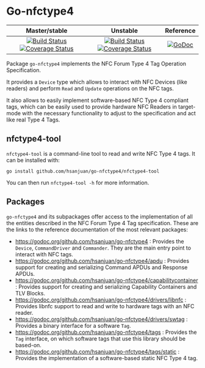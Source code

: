 Go-nfctype4
===========

| Master/stable | Unstable | Reference |
|:-------------:|:--------:|:---------:|
| [![Build Status](https://travis-ci.org/hsanjuan/go-nfctype4.svg?branch=master)](https://travis-ci.org/hsanjuan/go-nfctype4) [![Coverage Status](https://coveralls.io/repos/github/hsanjuan/go-nfctype4/badge.svg?branch=master)](https://coveralls.io/github/hsanjuan/go-nfctype4?branch=master) | [![Build Status](https://travis-ci.org/hsanjuan/go-nfctype4.svg?branch=unstable)](https://travis-ci.org/hsanjuan/go-nfctype4) [![Coverage Status](https://coveralls.io/repos/github/hsanjuan/go-nfctype4/badge.svg?branch=unstable)](https://coveralls.io/github/hsanjuan/go-nfctype4?branch=unstable) | [![GoDoc](https://godoc.org/github.com/hsanjuan/go-nfctype4?status.svg)](http://godoc.org/github.com/hsanjuan/go-nfctype4) |

Package `go-nfctype4` implements the NFC Forum Type 4 Tag Operation Specification.

It provides a `Device` type which allows to interact with NFC Devices (like readers) and perform `Read` and `Update` operations on the NFC tags.

It also allows to easily implement software-based NFC Type 4 compliant tags, which can be easily used to provide hardware NFC Readers in target-mode with the necessary functionality to adjust to the specification and act like real Type 4 Tags.

nfctype4-tool
-------------

`nfctype4-tool` is a command-line tool to read and write NFC Type 4 tags. It can be installed with:

`go install github.com/hsanjuan/go-nfctype4/nfctype4-tool`

You can then run `nfctype4-tool -h` for more information.

Packages
--------

`go-nfctype4` and its subpackages offer access to the implementation of all the entities described in the NFC Forum Type 4 Tag specification. These are the links to the reference documentation of the most relevant packages:

  * https://godoc.org/github.com/hsanjuan/go-nfctype4 : Provides the `Device`, `CommandDriver` and `Commander`. They are the main entry point to interact with NFC tags.
  * https://godoc.org/github.com/hsanjuan/go-nfctype4/apdu : Provides support for creating and serializing Command APDUs and Response APDUs.
  * https://godoc.org/github.com/hsanjuan/go-nfctype4/capabilitycontainer : Provides support for creating and serializing Capability Containers and TLV Blocks.
  * https://godoc.org/github.com/hsanjuan/go-nfctype4/drivers/libnfc : Provides libnfc support to read and write to hardware tags with an NFC reader.
  * https://godoc.org/github.com/hsanjuan/go-nfctype4/drivers/swtag : Provides a binary interface for a software `Tag`.
  * https://godoc.org/github.com/hsanjuan/go-nfctype4/tags : Provides the `Tag` interface, on which software tags that use this library should be based-on.
  * https://godoc.org/github.com/hsanjuan/go-nfctype4/tags/static : Provides the implementation of a software-based static NFC Type 4 tag.

